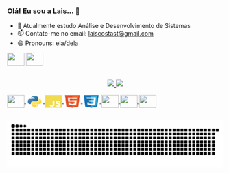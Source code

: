 ### Olá! Eu sou a Lais... 👋

- 🌱 Atualmente estudo Análise e Desenvolvimento de Sistemas 
- 📫 Contate-me no email: laiscostast@gmail.com
- 😄 Pronouns: ela/dela
<div>
  <a href="https://www.linkedin.com/in/lais-costa-santos-teixeira/" target="_blank"><img  height="30" width="40"       src="https://cdn.jsdelivr.net/gh/devicons/devicon/icons/linkedin/linkedin-original.svg" target="_blank"></a> 
    <a href="https://www.instagram.com/lais.st/" target="_blank"><img height="30" width="40" src="https://cdn-icons-png.flaticon.com/512/1409/1409946.png" target="_blank"></a>
</div>

##

<div align="center">
  <a href="https://github.com/laisst">
  <img height="180em" src="https://github-readme-stats.vercel.app/api?username=laisst&show_icons=true&theme=dracula&include_all_commits=true&count_private=true"/>
  <img height="180em" src="https://github-readme-stats.vercel.app/api/top-langs/?username=laisst&layout=compact&langs_count=7&theme=dracula"/>
</div>
  
<div style="display: inline_block"><br>
  <img align="center"  height="30" width="40" src="https://cdn.jsdelivr.net/gh/devicons/devicon/icons/java/java-original.svg">
  <img align="center"  height="30" width="40" src="https://raw.githubusercontent.com/devicons/devicon/master/icons/python/python-original.svg">
  <img align="center"  height="30" width="40" src="https://raw.githubusercontent.com/devicons/devicon/master/icons/javascript/javascript-plain.svg">
  <img align="center"  height="30" width="40" src="https://raw.githubusercontent.com/devicons/devicon/master/icons/html5/html5-original.svg">
  <img align="center"  height="30" width="40" src="https://raw.githubusercontent.com/devicons/devicon/master/icons/css3/css3-original.svg">
  <img align="center"  height="30" width="40" src="https://cdn.jsdelivr.net/gh/devicons/devicon/icons/angularjs/angularjs-original.svg">
  <img align="center"  height="30" width="40" src="https://cdn.jsdelivr.net/gh/devicons/devicon/icons/git/git-original.svg">
  <img align="center"  height="30" width="40" src="https://cdn.jsdelivr.net/gh/devicons/devicon/icons/postgresql/postgresql-original.svg">
  
  ##
  
   ![Snake animation](https://github.com/laisst/laisst/blob/output/github-contribution-grid-snake.svg)
